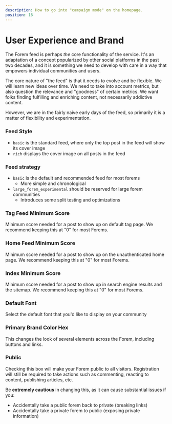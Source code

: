 ```yaml
---
description: How to go into "campaign mode" on the homepage.
position: 16
---
```


# User Experience and Brand

The Forem feed is perhaps _the_ core functionality of the service. It's an adaptation of a concept popularized by other social platforms in the past two decades, and it is something we need to develop with care in a way that empowers individual communities and users.

The core nature of "the feed" is that it needs to evolve and be flexible. We will learn new ideas over time. We need to take into account metrics, but also question the relevance and "goodness" of certain metrics. We want folks finding fulfilling and enriching content, not necessarily addictive content.

However, we are in the fairly naive early days of the feed, so primarily it is a matter of flexibility and experimentation.

### Feed Style

- `basic` is the standard feed, where only the top post in the feed will show its cover image
- `rich` displays the cover image on all posts in the feed

### Feed strategy

- `basic` is the default and recommended feed for most forems
  - More simple and chronological
- `large_forem_experimental` should be reserved for large forem communities
  - Introduces some split testing and optimizations

### Tag Feed Minimum Score

Minimum score needed for a post to show up on default tag page. We recommend keeping this at "0" for most Forems.

### Home Feed Minimum Score

Minimum score needed for a post to show up on the unauthenticated home page. We recommend keeping this at "0" for most Forems.

### Index Minimum Score

Minimum score needed for a post to show up in search engine results and the sitemap. We recommend keeping this at "0" for most Forems.

### Default Font

Select the default font that you'd like to display on your community

### Primary Brand Color Hex

This changes the look of several elements across the Forem, including buttons and links.

### Public

Checking this box will make your Forem public to all visitors. Registration will still be required to take actions such as commenting, reacting to content, publishing articles, etc.

Be **extremely cautious** in changing this, as it can cause substantial issues if you:

- Accidentally take a public forem back to private \(breaking links\)
- Accidentally take a private forem to public \(exposing private information\)
